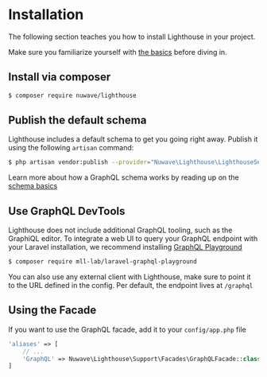 # Installation

The following section teaches you how to install Lighthouse in your project.

Make sure you familiarize yourself with [the basics](../the-basics/schema.md) before diving in.

## Install via composer

```bash
$ composer require nuwave/lighthouse
```

## Publish the default schema

Lighthouse includes a default schema to get you going right away. Publish
it using the following `artisan` command:

```bash
$ php artisan vendor:publish --provider="Nuwave\Lighthouse\LighthouseServiceProvider" --tag=schema
```

Learn more about how a GraphQL schema works by reading up on the [schema basics](../the-basics/schema.md)

## Use GraphQL DevTools

Lighthouse does not include additional GraphQL tooling, such as the GraphiQL editor.
To integrate a web UI to query your GraphQL endpoint with your Laravel installation, we recommend
installing [GraphQL Playground](https://github.com/mll-lab/laravel-graphql-playground)

```bash
$ composer require mll-lab/laravel-graphql-playground
```

You can also use any external client with Lighthouse, make sure to point it to the URL defined in
the config. Per default, the endpoint lives at `/graphql` 

## Using the Facade

If you want to use the GraphQL facade, add it to your `config/app.php` file

```php
'aliases' => [
    // ...
    'GraphQL' => Nuwave\Lighthouse\Support\Facades\GraphQLFacade::class,
]
```
